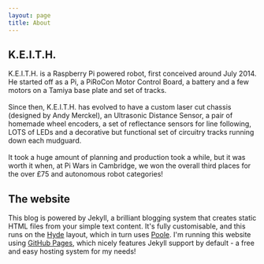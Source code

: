 ```yaml
---
layout: page
title: About
---
```


## K.E.I.T.H.
K.E.I.T.H. is a Raspberry Pi powered robot, first conceived around July 2014. He started off as a Pi, a PiRoCon Motor Control Board, a battery and a few motors on a Tamiya base plate and set of tracks.<br/><br/>
Since then, K.E.I.T.H. has evolved to have a custom laser cut chassis (designed by Andy Merckel), an Ultrasonic Distance Sensor, a pair of homemade wheel encoders, a set of reflectance sensors for line following, LOTS of LEDs and a decorative but functional set of circuitry tracks running down each mudguard.<br/><br/>
It took a huge amount of planning and production took a while, but it was worth it when, at Pi Wars in Cambridge, we won the overall third places for the over £75 and autonomous robot categories!

## The website
This blog is powered by Jekyll, a brilliant blogging system that creates static HTML files from your simple text content. It's fully customisable, and this runs on the <a href="http://hyde.getpoole.com/">Hyde</a> layout, which in turn uses <a href="http://getpoole.com/">Poole</a>. I'm running this website using <a href="https://pages.github.com/">GitHub Pages</a>, which nicely features Jekyll support by default - a free and easy hosting system for my needs!